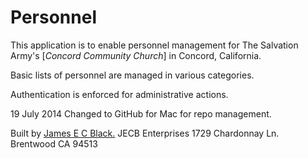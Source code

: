 Personnel
=========

This application is to enable personnel management for The Salvation Army's [*Concord Community Church*] in Concord, California.

Basic lists of personnel are managed in various categories.

Authentication is enforced for administrative actions.

19 July 2014 Changed to GitHub for Mac for repo management.

Built by [James E C Black.](mailto:jim@jecblack.com)
JECB Enterprises
1729 Chardonnay Ln.
Brentwood CA 94513
